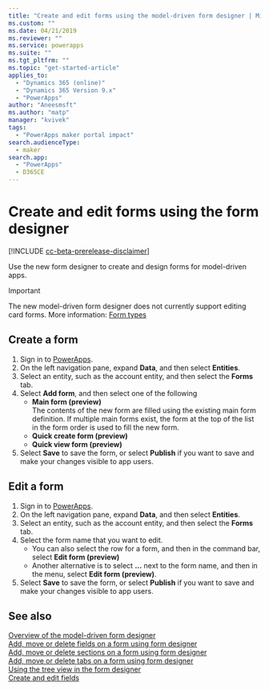 ```yaml
---
title: "Create and edit forms using the model-driven form designer | MicrosoftDocs"
ms.custom: ""
ms.date: 04/21/2019
ms.reviewer: ""
ms.service: powerapps
ms.suite: ""
ms.tgt_pltfrm: ""
ms.topic: "get-started-article"
applies_to: 
  - "Dynamics 365 (online)"
  - "Dynamics 365 Version 9.x"
  - "PowerApps"
author: "Aneesmsft"
ms.author: "matp"
manager: "kvivek"
tags: 
  - "PowerApps maker portal impact"
search.audienceType: 
  - maker
search.app: 
  - "PowerApps"
  - D365CE
---
```


# Create and edit forms using the form designer 
[!INCLUDE [cc-beta-prerelease-disclaimer](../../includes/cc-beta-prerelease-disclaimer.md)]

Use the new form designer to create and design forms for model-driven apps.

> [!IMPORTANT]
> The new model-driven form designer does not currently support editing card forms. More information: [Form types](types-forms.md)

## Create a form 
1. Sign in to [PowerApps](https://web.powerapps.com/?utm_source=padocs&utm_medium=linkinadoc&utm_campaign=referralsfromdoc). 
2. On the left navigation pane, expand **Data**, and then select **Entities**. 
3. Select an entity, such as the account entity, and then select the **Forms** tab. 
4. Select **Add form**, and then select one of the following
    - **Main form (preview)**  
    The contents of the new form are filled using the existing main form definition. If multiple main forms exist, the form at the top of the list in the form order is used to fill the new form. 
    - **Quick create form (preview)**
    - **Quick view form (preview)**
5. Select **Save** to save the form, or select **Publish** if you want to save and make your changes visible to app users.  

## Edit a form 
1. Sign in to [PowerApps](https://web.powerapps.com/?utm_source=padocs&utm_medium=linkinadoc&utm_campaign=referralsfromdoc). 
2. On the left navigation pane, expand **Data**, and then select **Entities**. 
3. Select an entity, such as the account entity, and then select the **Forms** tab.
4. Select the form name that you want to edit.  
    - You can also select the row for a form, and then in the command bar, select **Edit form (preview)**
    - Another alternative is to select **...** next to the form name, and then in the menu, select **Edit form (preview)**. 
5. Select **Save** to save the form, or select **Publish** if you want to save and make your changes visible to app users. 

## See also
[Overview of the model-driven form designer](form-designer-overview.md)  
[Add, move or delete fields on a form using form designer](add-move-or-delete-fields-on-form.md)  
[Add, move or delete sections on a form using form designer](add-move-or-delete-sections-on-form.md)  
[Add, move or delete tabs on a form using form designer](add-move-or-delete-tabs-on-form.md)  
[Using the tree view in the form designer](using-tree-view-on-form.md)  
[Create and edit fields](../common-data-service/create-edit-field-portal.md)
